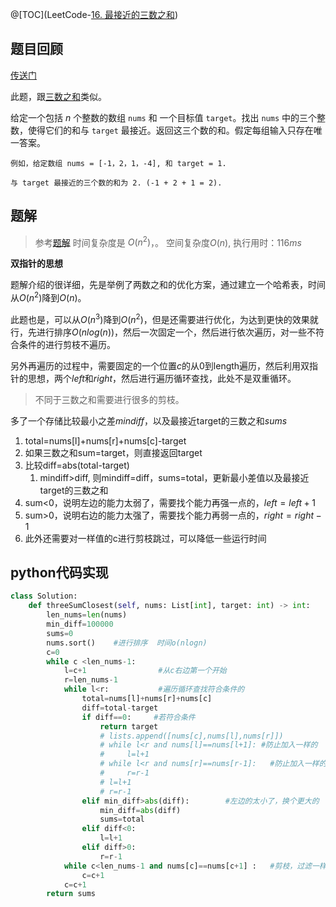 @[TOC](LeetCode-[16. 最接近的三数之和](https://leetcode-cn.com/problems/3sum-closest/))

## 题目回顾

[传送门](https://leetcode-cn.com/problems/3sum-closest/)

此题，跟[三数之和](https://leetcode-cn.com/problems/3sum/)类似。

给定一个包括 *n* 个整数的数组 `nums` 和 一个目标值 `target`。找出 `nums` 中的三个整数，使得它们的和与 `target` 最接近。返回这三个数的和。假定每组输入只存在唯一答案。

```
例如，给定数组 nums = [-1，2，1，-4], 和 target = 1.

与 target 最接近的三个数的和为 2. (-1 + 2 + 1 = 2).
```



## 题解

> 参考[题解](https://leetcode-cn.com/problems/3sum/solution/three-sum-ti-jie-by-wonderful611/)
> 时间复杂度是 $O(n^2)$，。
> 空间复杂度$O(n)$,
> 执行用时：$116 ms$ 

**双指针的思想**

题解介绍的很详细，先是举例了两数之和的优化方案，通过建立一个哈希表，时间从$O(n^2)$降到$O(n)$。

此题也是，可以从$O(n^3)$降到$O(n^2)$，但是还需要进行优化，为达到更快的效果就行，先进行排序$O(nlog_{}{(n)})$，然后一次固定一个，然后进行依次遍历，对一些不符合条件的进行剪枝不遍历。

另外再遍历的过程中，需要固定的一个位置$c$的从0到length遍历，然后利用双指针的思想，两个$left$和$right$，然后进行遍历循环查找，此处不是双重循环。

> 不同于三数之和需要进行很多的剪枝。

多了一个存储比较最小之差$mindiff$，以及最接近target的三数之和$sums$

1. total=nums[l]+nums[r]+nums[c]-target
2. 如果三数之和sum=target，则直接返回target
3. 比较diff=abs(total-target)
   1. mindiff>diff, 则mindiff=diff，sums=total，更新最小差值以及最接近target的三数之和
4. sum<0，说明左边的能力太弱了，需要找个能力再强一点的，$left=left+1$
5. sum>0，说明右边的能力太强了，需要找个能力再弱一点的，$right=right-1$
6. 此外还需要对一样值的c进行剪枝跳过，可以降低一些运行时间



## python代码实现

```python
class Solution:
    def threeSumClosest(self, nums: List[int], target: int) -> int:
        len_nums=len(nums)
        min_diff=100000
        sums=0
        nums.sort()    #进行排序  时间o(nlogn)
        c=0
        while c <len_nums-1:
            l=c+1                #从c右边第一个开始
            r=len_nums-1 
            while l<r:           #遍历循环查找符合条件的
                total=nums[l]+nums[r]+nums[c]
                diff=total-target
                if diff==0:  	#若符合条件
                    return target
                    # lists.append([nums[c],nums[l],nums[r]])
                    # while l<r and nums[l]==nums[l+1]:	#防止加入一样的
                    #     l=l+1
                    # while l<r and nums[r]==nums[r-1]:   #防止加入一样的
                    #     r=r-1
                    # l=l+1
                    # r=r-1
                elif min_diff>abs(diff):		#左边的太小了，换个更大的
                    min_diff=abs(diff)
                    sums=total
                elif diff<0:
                    l=l+1
                elif diff>0:
                    r=r-1
            while c<len_nums-1 and nums[c]==nums[c+1] :   #剪枝，过滤一样的值
                c=c+1            
            c=c+1
        return sums
```

